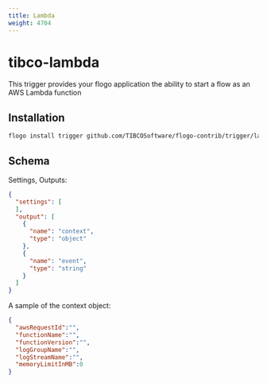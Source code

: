 ```yaml
---
title: Lambda
weight: 4704
---
```

# tibco-lambda
This trigger provides your flogo application the ability to start a flow as an AWS Lambda function

## Installation

```bash
flogo install trigger github.com/TIBCOSoftware/flogo-contrib/trigger/lambda
```

## Schema
Settings, Outputs:

```json
{
  "settings": [
  ],
  "output": [
    {
      "name": "context",
      "type": "object"
    },
    {
      "name": "event",
      "type": "string"
    }
  ]
}
```

A sample of the context object:

```json
{
  "awsRequestId":"",
  "functionName":"",
  "functionVersion":"",
  "logGroupName":"",
  "logStreamName":"",
  "memoryLimitInMB":0
}
```
